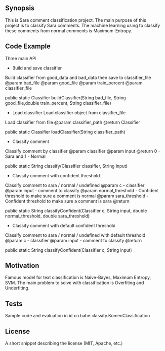 ## Synopsis

This is Sara comment classification project. The main purpose of this project is to classify Sara comments. The machine learning using to classify these comments from normal comments is Maximum-Entropy.

## Code Example
Three main API

- Build and save classifier

Build classifier from good_data and bad_data then save to classifier_file
@param bad_file
@param good_file
@param train_percent
@param classifier_file

public static Classifier buildClassifier(String bad_file, String good_file,double train_percent, String classifier_file)

- Load classifier 
Load classifier object from classifier_file

Load classifier from file
@param classifier_path
@return Classifier

public static Classifier loadClassifier(String classifier_path)

- Classify comment

Classify comment by classifier
@param classifier
@param input
@return 0 - Sara and 1 - Normal

public static String classify(Classifier classifier, String input) 

- Classify comment with confident threshold

Classify comment to sara / normal / undefined
@param c - classifier
@param input - comment to classify
@param normal_threshold - Confident threshold to make sure a comment is normal
@param sara_threshold - Confident threshold to make sure a comment is sara
@return

public static String classifyConfident(Classifier c, String input, double normal_threshold, double sara_threshold) 

- Classify comment with default confident threshold

Classify comment to sara / normal / undefined with default threshold
@param c - classifier
@param input - comment to classify
@return

public static String classifyConfident(Classifier c, String input)

## Motivation

Famous model for text classification is Naive-Bayes, Maximum Entropy, SVM.
The main problem to solve with classification is Overfiting and Underfiting.
## Tests

Sample code and evaluation in id.co.babe.classify.KomenClassification

## License

A short snippet describing the license (MIT, Apache, etc.)
